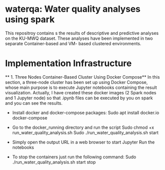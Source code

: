 # waterqa: Water quality analyses using spark

This repositroy contains s the results of descriptive and predictive analyses on the KU-MWQ
dataset. These analyses have been implemented in two separate Container-based and VM-
based clustered environments.

# Implementation Infrastructure
** 1. Three Nodes Container-Based Cluster Using Docker Compose**
In this section, a three-node cluster has been set up using Docker Compose, whose main
purpose is to execute Jupyter notebooks containing the result visualization.
Actually, I have created these docker images (2 Spark nodes and 1 Jupyter node) so that .ipynb
files can be executed by you on spark and you can see the results.

- Install docker and docker-compose packages:
Sudo apt install docker.io docker-compose

- Go to the docker_running directory and run the script
Sudo chmod +x run_water_quality_analysis.sh
Sudo ./run_water_quality_analysis.sh start

- Simply open the output URL in a web browser to start Jupyter
Run the notebooks

- To stop the containers just run the following command:
Sudo ./run_water_quality_analysis.sh start stop
